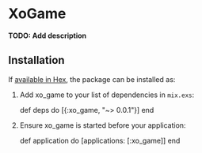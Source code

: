 # XoGame

**TODO: Add description**

## Installation

If [available in Hex](https://hex.pm/docs/publish), the package can be installed as:

  1. Add xo_game to your list of dependencies in `mix.exs`:

        def deps do
          [{:xo_game, "~> 0.0.1"}]
        end

  2. Ensure xo_game is started before your application:

        def application do
          [applications: [:xo_game]]
        end

